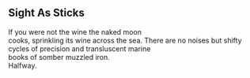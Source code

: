 Sight As Sticks
---------------
If you were not the wine the naked moon  
cooks, sprinkling its wine across the sea. There are no noises but shifty cycles of precision and transluscent marine  
books of somber muzzled iron.  
Halfway.  
